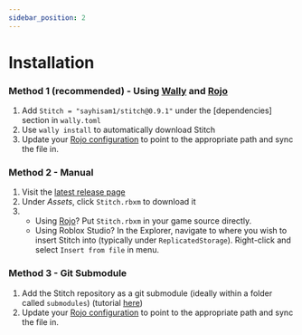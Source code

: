 ```yaml
---
sidebar_position: 2
---
```


# Installation

### Method 1 (recommended) - Using [Wally](https://wally.run/) and [Rojo](https://rojo.space/)
1. Add `Stitch = "sayhisam1/stitch@0.9.1"` under the [dependencies] section in `wally.toml`
2. Use `wally install` to automatically download Stitch
3. Update your [Rojo configuration](https://rojo.space/docs/6.x/project-format/) to point to the appropriate path and sync the file in.

### Method 2 - Manual
1. Visit the [latest release page](https://github.com/sayhisam1/Stitch/releases/latest)
2. Under *Assets*, click `Stitch.rbxm` to download it
3. - Using [Rojo](https://rojo.space/)? Put `Stitch.rbxm` in your game source directly.
   - Using Roblox Studio? In the Explorer, navigate to where you wish to insert Stitch into (typically under `ReplicatedStorage`). Right-click and select `Insert from file` in menu.

### Method 3 - Git Submodule
1. Add the Stitch repository as a git submodule (ideally within a folder called `submodules`) (tutorial [here](https://gist.github.com/gitaarik/8735255))
2. Update your [Rojo configuration](https://rojo.space/docs/6.x/project-format/) to point to the appropriate path and sync the file in.